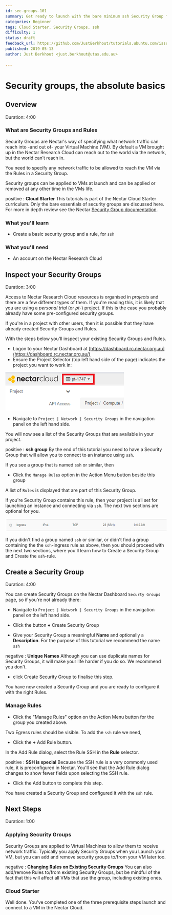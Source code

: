 ```yaml
---
id: sec-groups-101
summary: Get ready to launch with the bare minimum ssh Security Group for your Nectar instance.
categories: Beginner
tags: Cloud Starter, Security Groups, ssh
difficulty: 1
status: draft
feedback_url: https://github.com/JustBerkhout/tutorials.ubuntu.com/issues
published: 2019-05-13
author: Just Berkhout <just.berkhout@utas.edu.au>

---
```


# Security groups, the absolute basics

## Overview
Duration: 4:00

### What are Security Groups and Rules

Security Groups are Nectar's way of specifying what network traffic can reach into -and out of- your Virtual Machine (VM). By default a VM brought up in the Nectar Research Cloud can reach out to the world via the network, but the world can’t reach in.

You need to specify any network traffic to be allowed to reach the VM via the Rules in a Security Group.

Security groups can be applied to VMs at launch and can be applied or removed at any other time in the VMs life. 

positive
: **Cloud Starter**
This tutorials is part of the Nectar Cloud Starter curriculum. Only the bare essentials of security groups are discussed here. For more in depth review see the Nectar [Security Group documentation](https://support.ehelp.edu.au/support/solutions/articles/6000055387).


### What you'll learn

- Create a basic security group and a rule, for `ssh`

### What you'll need

- An account on the Nectar Research Cloud



## Inspect your Security Groups

Duration: 3:00

Access to Nectar Research Cloud resources is organised in *projects* and there are a few different types of them. If you're reading this, it is likely that you are using a *personal trial* (or *pt-*) project. If this is the case you probably already have some pre-configured security groups. 

If you're in a project with other users, then it is possible that they have already created Security Groups and Rules. 

With the steps below you'll inspect your existing Security Groups and Rules. 



- Logon to your Nectar Dashboard at [https://dashboard.rc.nectar.org.au](https://dashboard.rc.nectar.org.au/)
- Ensure the Project Selector (top left hand side of the page) indicates the project you want to work in:

![Project Selector](images/project-selector.png)

- Navigate to `Project | Network | Security Groups` in the navigation panel on the left hand side.



You will now see a list of the Security Groups that are available in your project. 

positive
: **ssh group**
By the end of this tutorial you need to have a Security Group that will allow you to connect to an instance using `ssh`. 

If you see a group that is named `ssh` or similar, then 

- Click the `Manage Rules` option in the Action Menu button beside this group

A list of `Rules` is displayed that are part of this Security Group. 

If you're Security Group contains this rule, then your project is all set for launching an instance and connecting via `ssh`. The next two sections are optional for you.

![ssh rule](images/ssh-rule.png)

If you didn't find a group named `ssh` or similar, or didn't find a group containing the the `ssh`-ingress rule as above, then you should proceed with the next two sections, where you'll learn how to Create a Security Group and Create the `ssh`-rule. 



## Create a Security Group

Duration: 4:00

You can create Security Groups on the Nectar Dashboard `Securty Groups` page, so if you're not already there:

- Navigate to `Project | Network | Security Groups` in the navigation panel on the left hand side.

- Click the button **+** Create Security Group

- Give your Security Group a meaningful **Name** and optionally a **Description**. For the purpose of this tutorial we recommend the name `ssh`

negative
: **Unique Names**
Although you can use duplicate names for Security Groups, it will make your life harder if you do so. We recommend you don't.

- click Create Security Group to finalise this step. 

You have now created a Security Group and you are ready to configure it with the right Rules. 

### Manage Rules

- Click the "Manage Rules" option on the Action Menu button for the group you created above. 

Two Egress rules should be visible. To add the `ssh` rule we need, 

- Click the **+** Add Rule button.

In the Add Rule dialog, select the Rule SSH in the **Rule** selector.

positive
: **SSH is special**
Because the SSH rule is a very commonly used rule, it is preconfigured in Nectar. You'll see that the Add Rule dialog changes to show fewer fields upon selecting the SSH rule. 

- Click the Add button to complete this step.

You have created a Security Group and configured it with the `ssh` rule. 

## Next Steps

Duration: 1:00

### Applying Security Groups 

Security Groups are applied to Virtual Machines to allow them to receive network traffic. Typically you apply Security Groups when you Launch your VM, but you can add and remove security groups to/from your VM later too. 

negative
: **Changing Rules on Existing Security Groups**
You can also add/remove Rules to/from existing Security Groups, but be mindful of the fact that this will affect all VMs that use the group, including existing ones. 

### Cloud Starter

Well done. You've completed one of the three prerequisite steps launch and connect to a VM in the Nectar Cloud. 







